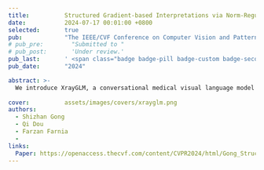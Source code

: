 ```yaml
---
title:          Structured Gradient-based Interpretations via Norm-Regularized Adversarial Training
date:           2024-07-17 00:01:00 +0800
selected:       true
pub:            "The IEEE/CVF Conference on Computer Vision and Pattern Recognition (CVPR)"
# pub_pre:        "Submitted to "
# pub_post:       'Under review.'
pub_last:       ' <span class="badge badge-pill badge-custom badge-secondary">Conference</span><span class="badge badge-pill badge-custom badge-success">Oral</span>'
pub_date:       "2024"

abstract: >-
  We introduce XrayGLM, a conversational medical visual language model that analyzes and summarizes chest X-rays, aimed at improving domain-specific expertise for radiology tasks compared to general large models.
  
cover:          assets/images/covers/xrayglm.png
authors:
  - Shizhan Gong
  - Qi Dou
  - Farzan Farnia
  - 
links:
  Paper: https://openaccess.thecvf.com/content/CVPR2024/html/Gong_Structured_Gradient-based_Interpretations_via_Norm-Regularized_Adversarial_Training_CVPR_2024_paper.html
---
```

